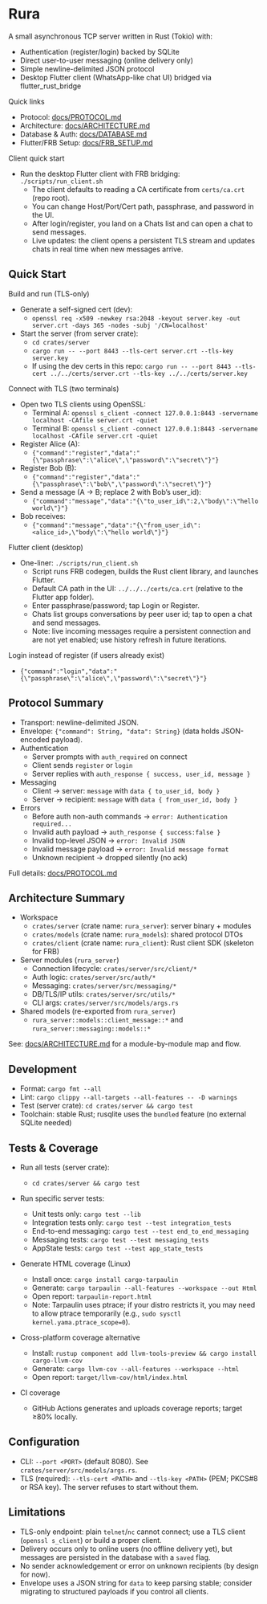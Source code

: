 # Rura

A small asynchronous TCP server written in Rust (Tokio) with:
- Authentication (register/login) backed by SQLite
- Direct user-to-user messaging (online delivery only)
- Simple newline-delimited JSON protocol
- Desktop Flutter client (WhatsApp-like chat UI) bridged via flutter_rust_bridge

Quick links
- Protocol: [docs/PROTOCOL.md](docs/PROTOCOL.md)
- Architecture: [docs/ARCHITECTURE.md](docs/ARCHITECTURE.md)
- Database & Auth: [docs/DATABASE.md](docs/DATABASE.md)
- Flutter/FRB Setup: [docs/FRB_SETUP.md](docs/FRB_SETUP.md)

Client quick start
- Run the desktop Flutter client with FRB bridging: `./scripts/run_client.sh`
  - The client defaults to reading a CA certificate from `certs/ca.crt` (repo root).
  - You can change Host/Port/Cert path, passphrase, and password in the UI.
  - After login/register, you land on a Chats list and can open a chat to send messages.
  - Live updates: the client opens a persistent TLS stream and updates chats in real time when new messages arrive.

## Quick Start

Build and run (TLS-only)
- Generate a self-signed cert (dev):
  - `openssl req -x509 -newkey rsa:2048 -keyout server.key -out server.crt -days 365 -nodes -subj '/CN=localhost'`
- Start the server (from server crate):
  - `cd crates/server`
  - `cargo run -- --port 8443 --tls-cert server.crt --tls-key server.key`
  - If using the dev certs in this repo: `cargo run -- --port 8443 --tls-cert ../../certs/server.crt --tls-key ../../certs/server.key`

Connect with TLS (two terminals)
- Open two TLS clients using OpenSSL:
  - Terminal A: `openssl s_client -connect 127.0.0.1:8443 -servername localhost -CAfile server.crt -quiet`
  - Terminal B: `openssl s_client -connect 127.0.0.1:8443 -servername localhost -CAfile server.crt -quiet`
- Register Alice (A):
  - `{"command":"register","data":"{\"passphrase\":\"alice\",\"password\":\"secret\"}"}`
- Register Bob (B):
  - `{"command":"register","data":"{\"passphrase\":\"bob\",\"password\":\"secret\"}"}`
- Send a message (A → B; replace 2 with Bob’s user_id):
  - `{"command":"message","data":"{\"to_user_id\":2,\"body\":\"hello world\"}"}`
- Bob receives:
  - `{"command":"message","data":"{\"from_user_id\":<alice_id>,\"body\":\"hello world\"}"}`

Flutter client (desktop)
- One-liner: `./scripts/run_client.sh`
  - Script runs FRB codegen, builds the Rust client library, and launches Flutter.
  - Default CA path in the UI: `../../../certs/ca.crt` (relative to the Flutter app folder).
  - Enter passphrase/password; tap Login or Register.
  - Chats list groups conversations by peer user id; tap to open a chat and send messages.
  - Note: live incoming messages require a persistent connection and are not yet enabled; use history refresh in future iterations.

Login instead of register (if users already exist)
- `{"command":"login","data":"{\"passphrase\":\"alice\",\"password\":\"secret\"}"}`

## Protocol Summary
- Transport: newline-delimited JSON.
- Envelope: `{"command": String, "data": String}` (data holds JSON-encoded payload).
- Authentication
  - Server prompts with `auth_required` on connect
  - Client sends `register` or `login`
  - Server replies with `auth_response { success, user_id, message }`
- Messaging
  - Client → server: `message` with `data { to_user_id, body }`
  - Server → recipient: `message` with `data { from_user_id, body }`
- Errors
  - Before auth non-auth commands → `error: Authentication required...`
  - Invalid auth payload → `auth_response { success:false }`
  - Invalid top-level JSON → `error: Invalid JSON`
  - Invalid message payload → `error: Invalid message format`
  - Unknown recipient → dropped silently (no ack)

Full details: [docs/PROTOCOL.md](docs/PROTOCOL.md)

## Architecture Summary
- Workspace
  - `crates/server` (crate name: `rura_server`): server binary + modules
  - `crates/models` (crate name: `rura_models`): shared protocol DTOs
  - `crates/client` (crate name: `rura_client`): Rust client SDK (skeleton for FRB)
- Server modules (`rura_server`)
  - Connection lifecycle: `crates/server/src/client/*`
  - Auth logic: `crates/server/src/auth/*`
  - Messaging: `crates/server/src/messaging/*`
  - DB/TLS/IP utils: `crates/server/src/utils/*`
  - CLI args: `crates/server/src/models/args.rs`
- Shared models (re-exported from `rura_server`)
  - `rura_server::models::client_message::*` and `rura_server::messaging::models::*`

See: [docs/ARCHITECTURE.md](docs/ARCHITECTURE.md) for a module-by-module map and flow.

## Development
- Format: `cargo fmt --all`
- Lint: `cargo clippy --all-targets --all-features -- -D warnings`
- Test (server crate): `cd crates/server && cargo test`
- Toolchain: stable Rust; rusqlite uses the `bundled` feature (no external SQLite needed)

## Tests & Coverage

- Run all tests (server crate):
  - `cd crates/server && cargo test`

- Run specific server tests:
  - Unit tests only: `cargo test --lib`
  - Integration tests only: `cargo test --test integration_tests`
  - End-to-end messaging: `cargo test --test end_to_end_messaging`
  - Messaging tests: `cargo test --test messaging_tests`
  - AppState tests: `cargo test --test app_state_tests`

- Generate HTML coverage (Linux)
  - Install once: `cargo install cargo-tarpaulin`
  - Generate: `cargo tarpaulin --all-features --workspace --out Html`
  - Open report: `tarpaulin-report.html`
  - Note: Tarpaulin uses ptrace; if your distro restricts it, you may need to allow ptrace temporarily (e.g., `sudo sysctl kernel.yama.ptrace_scope=0`).

- Cross-platform coverage alternative
  - Install: `rustup component add llvm-tools-preview && cargo install cargo-llvm-cov`
  - Generate: `cargo llvm-cov --all-features --workspace --html`
  - Open report: `target/llvm-cov/html/index.html`

- CI coverage
  - GitHub Actions generates and uploads coverage reports; target ≥80% locally.

## Configuration
- CLI: `--port <PORT>` (default 8080). See `crates/server/src/models/args.rs`.
- TLS (required): `--tls-cert <PATH>` and `--tls-key <PATH>` (PEM; PKCS#8 or RSA key). The server refuses to start without them.

## Limitations
- TLS-only endpoint: plain `telnet`/`nc` cannot connect; use a TLS client (`openssl s_client`) or build a proper client.
- Delivery occurs only to online users (no offline delivery yet), but messages are persisted in the database with a `saved` flag.
- No sender acknowledgement or error on unknown recipients (by design for now).
- Envelope uses a JSON string for `data` to keep parsing stable; consider migrating to structured payloads if you control all clients.
